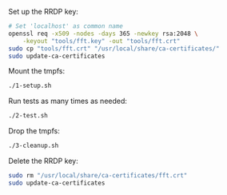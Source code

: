 Set up the RRDP key:

```sh
# Set 'localhost' as common name
openssl req -x509 -nodes -days 365 -newkey rsa:2048 \
	-keyout "tools/fft.key" -out "tools/fft.crt"
sudo cp "tools/fft.crt" "/usr/local/share/ca-certificates/"
sudo update-ca-certificates
```

Mount the tmpfs:

```sh
./1-setup.sh
```

Run tests as many times as needed:

```sh
./2-test.sh
```

Drop the tmpfs:

```sh
./3-cleanup.sh
```

Delete the RRDP key:

```sh
sudo rm "/usr/local/share/ca-certificates/fft.crt"
sudo update-ca-certificates
```
